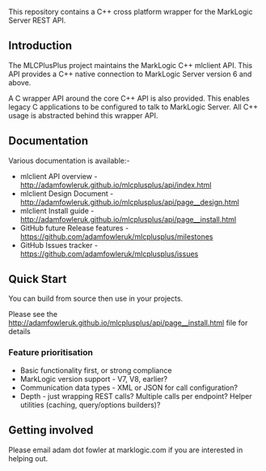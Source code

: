 This repository contains a C++ cross platform wrapper for the MarkLogic Server REST API.

## Introduction

The MLCPlusPlus project maintains the MarkLogic C++ mlclient API. This API provides a C++ native connection
to MarkLogic Server version 6 and above.

A C wrapper API around the core C++ API is also provided. This enables legacy C applications to be configured to
talk to MarkLogic Server. All C++ usage is abstracted behind this wrapper API.

## Documentation

Various documentation is available:-
 - mlclient API overview - http://adamfowleruk.github.io/mlcplusplus/api/index.html
 - mlclient Design Document -http://adamfowleruk.github.io/mlcplusplus/api/page__design.html
 - mlclient Install guide - http://adamfowleruk.github.io/mlcplusplus/api/page__install.html
 - GitHub future Release features - https://github.com/adamfowleruk/mlcplusplus/milestones
 - GitHub Issues tracker - https://github.com/adamfowleruk/mlcplusplus/issues

## Quick Start

You can build from source then use in your projects.

Please see the http://adamfowleruk.github.io/mlcplusplus/api/page__install.html file for details


### Feature prioritisation

- Basic functionality first, or strong compliance
- MarkLogic version support - V7, V8, earlier?
- Communication data types - XML or JSON for call configuration?
- Depth - just wrapping REST calls? Multiple calls per endpoint? Helper utilities (caching, query/options builders)?


## Getting involved

Please email adam dot fowler at marklogic.com if you are interested in helping out.

